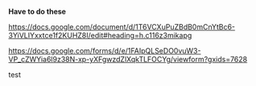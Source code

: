 **Have to do these**

https://docs.google.com/document/d/1T6VCXuPuZBdB0mCnYtBc6-3YiVLIYxxtce1f2KUHZ8I/edit#heading=h.c116z3mikapg

https://docs.google.com/forms/d/e/1FAIpQLSeDO0vuW3-VP_cZWYia6l9z38N-xp-yXFgwzdZlXqkTLFOCYg/viewform?gxids=7628

test
